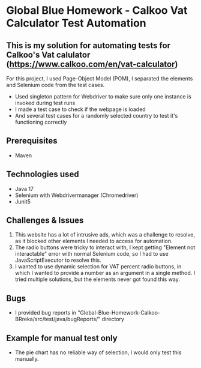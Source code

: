 # Global Blue Homework - Calkoo Vat Calculator Test Automation

## This is my solution for automating tests for Calkoo's Vat calulator (https://www.calkoo.com/en/vat-calculator)

For this project, I used Page-Object Model (POM), I separated the elements and Selenium code from the test cases.
+ Used singleton pattern for Webdriver to make sure only one instance is invoked during test runs
+ I made a test case to check if the webpage is loaded
+ And several test cases for a randomly selected country to test it's functioning correctly

## Prerequisites
+ Maven

## Technologies used
+ Java 17
+ Selenium with Webdrivermanager (Chromedriver)
+ Junit5

## Challenges & Issues

1. This website has a lot of intrusive ads, which was a challenge to resolve, as it blocked other elements I needed to access for automation. 
2. The radio buttons were tricky to interact with, I kept getting "Element not interactable" error with normal Selenium code, so I had to use JavaScriptExecutor to resolve this.
3. I wanted to use dynamic selection for VAT percent radio buttons, in which I wanted to provide a number as an argument in a single method. I tried multiple solutions, but the elements never got found this way.

## Bugs
+ I provided bug reports in "Global-Blue-Homework-Calkoo-BRreka/src/test/java/bugReports/" directory

## Example for manual test only
+ The pie chart has no reliable way of selection, I would only test this manually.
